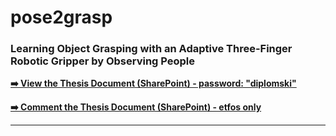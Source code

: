 # pose2grasp

### Learning Object Grasping with an Adaptive Three-Finger Robotic Gripper by Observing People

**[➡️ View the Thesis Document (SharePoint) - password: "diplomski"](https://etfoshr-my.sharepoint.com/:w:/g/personal/mmiletic1_etfos_hr/Ec8k9b-1vj9Hr1FLOBcsqKEBKHV_EYkUZvnBFQxEAiKLJA?e=SSsXyQ)**


**[➡️ Comment the Thesis Document (SharePoint) - etfos only](https://etfoshr-my.sharepoint.com/:w:/g/personal/mmiletic1_etfos_hr/Ec8k9b-1vj9Hr1FLOBcsqKEBc6oNwvnOohRxSl3444qeOw?e=4rdvLV)**

---